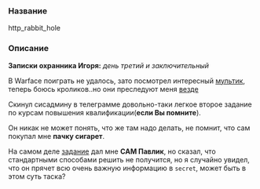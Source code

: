 ### Название

http_rabbit_hole

### Описание

**Записки охранника Игоря:** *день третий и заключительный*

В Warface поиграть не удалось, зато посмотрел интересный [мультик](https://www.youtube.com/watch?v=MmVLuKcmrY0), теперь боюсь кроликов..но они преследуют меня [везде](http://lib.ru/CARROLL/alisa_star.txt)

Скинул сисадмину в телеграмме довольно-таки легкое второе задание по курсам повышения квалификации(**если Вы помните**). 

Он никак не может понять, что же там надо делать, не помнит, что сам покупал мне **пачку сигарет**.

На самом деле [задание](http://ваш_сайт:7777) дал мне **САМ Павлик**, но сказал, что стандартными способами решить не получится, но я случайно увидел, что он прячет всю очень важную информацию в `secret`, может быть в этом суть таска?